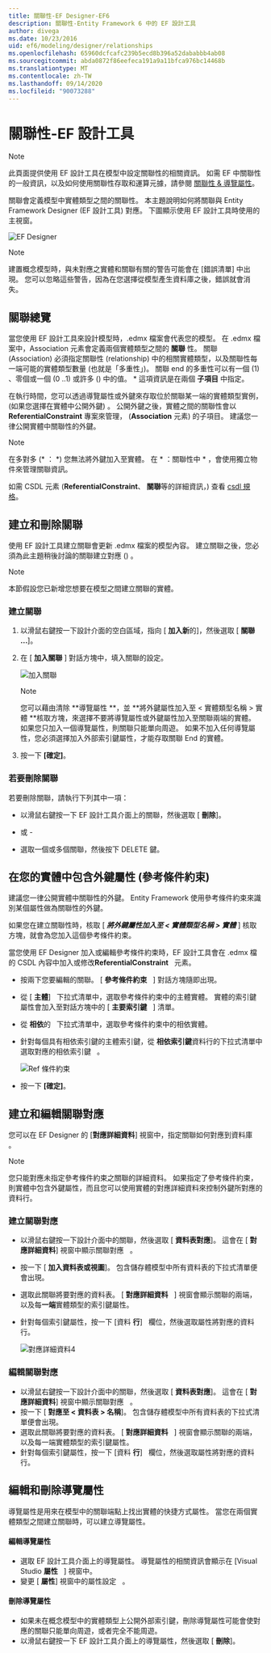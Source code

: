 ```yaml
---
title: 關聯性-EF Designer-EF6
description: 關聯性-Entity Framework 6 中的 EF 設計工具
author: divega
ms.date: 10/23/2016
uid: ef6/modeling/designer/relationships
ms.openlocfilehash: 65960dcfcafc239b5ecd8b396a52dababbb4ab08
ms.sourcegitcommit: abda0872f86eefeca191a9a11bfca976bc14468b
ms.translationtype: MT
ms.contentlocale: zh-TW
ms.lasthandoff: 09/14/2020
ms.locfileid: "90073288"
---
```

# <a name="relationships---ef-designer"></a>關聯性-EF 設計工具
> [!NOTE]
> 此頁面提供使用 EF 設計工具在模型中設定關聯性的相關資訊。 如需 EF 中關聯性的一般資訊，以及如何使用關聯性存取和運算元據，請參閱 [關聯性 & 導覽屬性](xref:ef6/fundamentals/relationships)。

關聯會定義模型中實體類型之間的關聯性。 本主題說明如何將關聯與 Entity Framework Designer (EF 設計工具) 對應。 下圖顯示使用 EF 設計工具時使用的主視窗。

![EF Designer](~/ef6/media/efdesigner.png)

> [!NOTE]
> 建置概念模型時，與未對應之實體和關聯有關的警告可能會在 [錯誤清單] 中出現。 您可以忽略這些警告，因為在您選擇從模型產生資料庫之後，錯誤就會消失。

## <a name="associations-overview"></a>關聯總覽

當您使用 EF 設計工具來設計模型時，.edmx 檔案會代表您的模型。 在 .edmx 檔案中，Association 元素會定義兩個實體類型之間的 **關聯** 性。 關聯 (Association) 必須指定關聯性 (relationship) 中的相關實體類型，以及關聯性每一端可能的實體類型數量 (也就是「多重性」)。 關聯 end 的多重性可以有一個 (1) 、零個或一個 (0 ..1) 或許多 () 中的值。 \* 這項資訊是在兩個 **子項目** 中指定。

在執行時間，您可以透過導覽屬性或外鍵來存取位於關聯某一端的實體類型實例， (如果您選擇在實體中公開外鍵) 。 公開外鍵之後，實體之間的關聯性會以 **ReferentialConstraint** 專案來管理， (**Association** 元素) 的子項目。 建議您一律公開實體中關聯性的外鍵。

> [!NOTE]
> 在多對多 (\* ： \*) 您無法將外鍵加入至實體。 在 \* ：關聯性中 \* ，會使用獨立物件來管理關聯資訊。

如需 CSDL 元素 (**ReferentialConstraint**、 **關聯**等的詳細資訊，) 查看 [csdl 規格](xref:ef6/modeling/designer/advanced/edmx/csdl-spec)。

## <a name="create-and-delete-associations"></a>建立和刪除關聯

使用 EF 設計工具建立關聯會更新 .edmx 檔案的模型內容。 建立關聯之後，您必須為此主題稍後討論的關聯建立對應 () 。

> [!NOTE]
> 本節假設您已新增您想要在模型之間建立關聯的實體。

### <a name="to-create-an-association"></a>建立關聯

1.  以滑鼠右鍵按一下設計介面的空白區域，指向 [ **加入新**的]，然後選取 [ **關聯 ...**]。
2.  在 [ **加入關聯** ] 對話方塊中，填入關聯的設定。

    ![加入關聯](~/ef6/media/addassociation.png)

    > [!NOTE]
    > 您可以藉由清除 **導覽屬性 **，並 **將外鍵屬性加入至 &lt; 實體類型名稱 &gt; 實體 **核取方塊，來選擇不要將導覽屬性或外鍵屬性加入至關聯兩端的實體。 如果您只加入一個導覽屬性，則關聯只能單向周遊。 如果不加入任何導覽屬性，您必須選擇加入外部索引鍵屬性，才能存取關聯 End 的實體。
    
3.  按一下 **[確定]**。

### <a name="to-delete-an-association"></a>若要刪除關聯

若要刪除關聯，請執行下列其中一項：

-   以滑鼠右鍵按一下 EF 設計工具介面上的關聯，然後選取 [ **刪除**]。

- 或 -

-   選取一個或多個關聯，然後按下 DELETE 鍵。

## <a name="include-foreign-key-properties-in-your-entities-referential-constraints"></a>在您的實體中包含外鍵屬性 (參考條件約束) 

建議您一律公開實體中關聯性的外鍵。 Entity Framework 使用參考條件約束來識別某個屬性做為關聯性的外鍵。

如果您在建立關聯性時，核取 [ ***將外鍵屬性加入至 &lt; 實體類型名稱 &gt; 實體*** ] 核取方塊，就會為您加入這個參考條件約束。

當您使用 EF Designer 加入或編輯參考條件約束時，EF 設計工具會在 .edmx 檔的 CSDL 內容中加入或修改**ReferentialConstraint**   元素。

-   按兩下您要編輯的關聯。
    [ **參考條件約束**   ] 對話方塊隨即出現。
-   從 [ **主體**]   下拉式清單中，選取參考條件約束中的主體實體。
    實體的索引鍵屬性會加入至對話方塊中的 [ **主要索引鍵**   ] 清單。
-   從 **相依**的   下拉式清單中，選取參考條件約束中的相依實體。
-   針對每個具有相依索引鍵的主體索引鍵，從 **相依索引鍵**資料行的下拉式清單中選取對應的相依索引鍵   。

    ![Ref 條件約束](~/ef6/media/refconstraint.png)

-   按一下 **[確定]**。

## <a name="create-and-edit-association-mappings"></a>建立和編輯關聯對應

您可以在 EF Designer 的 [**對應詳細資料**] 視窗中，指定關聯如何對應到資料庫   。

> [!NOTE]
> 您只能對應未指定參考條件約束之關聯的詳細資料。 如果指定了參考條件約束，則實體中包含外鍵屬性，而且您可以使用實體的對應詳細資料來控制外鍵所對應的資料行。

### <a name="create-an-association-mapping"></a>建立關聯對應

-   以滑鼠右鍵按一下設計介面中的關聯，然後選取 [ **資料表對應**]。
    這會在 [ **對應詳細資料**] 視窗中顯示關聯對應   。
-   按一下 [ **加入資料表或視圖**]。
    包含儲存體模型中所有資料表的下拉式清單便會出現。
-   選取此關聯將要對應的資料表。
    [ **對應詳細資料**   ] 視窗會顯示關聯的兩端，以及每**一端**實體類型的索引鍵屬性。
-   針對每個索引鍵屬性，按一下 [資料 **行**]   欄位，然後選取屬性將對應的資料行。

    ![對應詳細資料4](~/ef6/media/mappingdetails4.png)

### <a name="edit-an-association-mapping"></a>編輯關聯對應

-   以滑鼠右鍵按一下設計介面中的關聯，然後選取 [ **資料表對應**]。
    這會在 [ **對應詳細資料**] 視窗中顯示關聯對應   。
-   按一下 [ **對應至 &lt; 資料表 &gt; 名稱**]。
    包含儲存體模型中所有資料表的下拉式清單便會出現。
-   選取此關聯將要對應的資料表。
    [ **對應詳細資料**   ] 視窗會顯示關聯的兩端，以及每一端實體類型的索引鍵屬性。
-   針對每個索引鍵屬性，按一下 [資料 **行**]   欄位，然後選取屬性將對應的資料行。

## <a name="edit-and-delete-navigation-properties"></a>編輯和刪除導覽屬性

導覽屬性是用來在模型中的關聯端點上找出實體的快捷方式屬性。 當您在兩個實體類型之間建立關聯時，可以建立導覽屬性。

#### <a name="to-edit-navigation-properties"></a>編輯導覽屬性

-   選取 EF 設計工具介面上的導覽屬性。
    導覽屬性的相關資訊會顯示在 [Visual Studio **屬性**   ] 視窗中。
-   變更 [ **屬性**] 視窗中的屬性設定   。

#### <a name="to-delete-navigation-properties"></a>刪除導覽屬性

-   如果未在概念模型中的實體類型上公開外部索引鍵，刪除導覽屬性可能會使對應的關聯只能單向周遊，或者完全不能周遊。
-   以滑鼠右鍵按一下 EF 設計工具介面上的導覽屬性，然後選取 [ **刪除**]。
